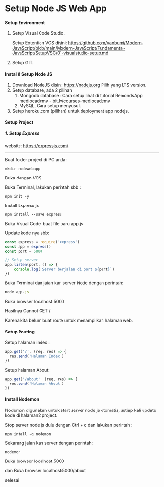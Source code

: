 # Setup Node JS Web App



#### Setup Environment

1. Setup Visual Code Studio.

   Setup Extention VCS disini: https://github.com/vanbumi/Modern-JavaScript/blob/main/Modern-JavaScript/Fundamental-JavaScript/SetupVSC/01-visualstudio-setup.md

2. Setup GIT.



#### Instal & Setup Node JS

1. Download NodeJS disini: https://nodejs.org Pilih yang LTS version.
2. Setup database, ada 2 pilihan 
   1. Mongodb database : Cara setup lihat di tutorial RemondsApp mediocademy - bit.ly/courses-mediocademy
   2. MySQL, Cara setup menyusul.
3. Setup heroku.com (pilihan) untuk deployment app nodejs.



#### Setup Project

##### 1. Setup Express

website: https://expressjs.com/

---

Buat folder project di PC anda:

```
mkdir nodewebapp
```

Buka dengan VCS

Buka Terminal, lakukan perintah sbb :

```
npm init -y
```

Install Express js

```
npm install --save express
```

Buka Visual Code, buat file baru app.js

Update kode nya sbb:

```javascript
const express = require('express')
const app = express()
const port = 5000

// Setup server
app.listen(port, () => {
	console.log(`Server berjalan di port ${port}`)
})
```

Buka Terminal dan jalan kan server Node dengan perintah:

```javascript
node app.js
```

Buka browser localhost:5000

Hasilnya Cannot GET /

Karena kita belum buat route untuk menampilkan halaman web.



#### Setup Routing

Setup halaman index : 

```javascript
app.get('/', (req, res) => {
  res.send('Halaman Index')
})
```

Setup halaman About:

```javascript
app.get('/about', (req, res) => {
  res.send('Halaman About')
})
```



#### Install Nodemon

Nodemon digunakan untuk start server node js otomatis, setiap kali update kode di halaman2 project.

Stop server node js dulu dengan Ctrl + c dan lakukan perintah :

```
npm intall -g nodemon
```



Sekarang jalan kan server dengan perintah:

```
nodemon
```

Buka browser localhost:5000

dan Buka browser localhost:5000/about

selesai








